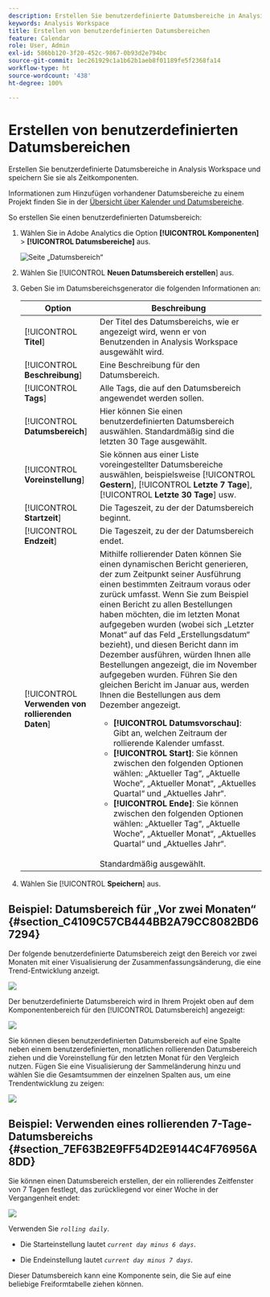 ```yaml
---
description: Erstellen Sie benutzerdefinierte Datumsbereiche in Analysis Workspace und speichern Sie sie als Zeitkomponenten.
keywords: Analysis Workspace
title: Erstellen von benutzerdefinierten Datumsbereichen
feature: Calendar
role: User, Admin
exl-id: 586bb120-3f20-452c-9867-0b93d2e794bc
source-git-commit: 1ec261929c1a1b62b1aeb8f01189fe5f2368fa14
workflow-type: ht
source-wordcount: '438'
ht-degree: 100%

---
```


# Erstellen von benutzerdefinierten Datumsbereichen

Erstellen Sie benutzerdefinierte Datumsbereiche in Analysis Workspace und speichern Sie sie als Zeitkomponenten.

Informationen zum Hinzufügen vorhandener Datumsbereiche zu einem Projekt finden Sie in der [Übersicht über Kalender und Datumsbereiche](/help/analyze/analysis-workspace/components/calendar-date-ranges/calendar.md).

So erstellen Sie einen benutzerdefinierten Datumsbereich:

1. Wählen Sie in Adobe Analytics die Option **[!UICONTROL Komponenten]** > **[!UICONTROL Datumsbereiche]** aus.

   ![Seite „Datumsbereich“](assets/date-ranges.png)

1. Wählen Sie [!UICONTROL **Neuen Datumsbereich erstellen**] aus.

1. Geben Sie im Datumsbereichsgenerator die folgenden Informationen an:

   | Option | Beschreibung |
   |---------|----------|
   | [!UICONTROL **Titel**] | Der Titel des Datumsbereichs, wie er angezeigt wird, wenn er von Benutzenden in Analysis Workspace ausgewählt wird. |
   | [!UICONTROL **Beschreibung**] | Eine Beschreibung für den Datumsbereich. |
   | [!UICONTROL **Tags**] | Alle Tags, die auf den Datumsbereich angewendet werden sollen. |
   | [!UICONTROL **Datumsbereich**] | Hier können Sie einen benutzerdefinierten Datumsbereich auswählen. Standardmäßig sind die letzten 30 Tage ausgewählt. |
   | [!UICONTROL **Voreinstellung**] | Sie können aus einer Liste voreingestellter Datumsbereiche auswählen, beispielsweise [!UICONTROL **Gestern**], [!UICONTROL **Letzte 7 Tage**], [!UICONTROL **Letzte 30 Tage**] usw. |
   | [!UICONTROL **Startzeit**] | Die Tageszeit, zu der der Datumsbereich beginnt. |
   | [!UICONTROL **Endzeit**] | Die Tageszeit, zu der der Datumsbereich endet. |
   | [!UICONTROL **Verwenden von rollierenden Daten**] | Mithilfe rollierender Daten können Sie einen dynamischen Bericht generieren, der zum Zeitpunkt seiner Ausführung einen bestimmten Zeitraum voraus oder zurück umfasst. Wenn Sie zum Beispiel einen Bericht zu allen Bestellungen haben möchten, die im letzten Monat aufgegeben wurden (wobei sich „Letzter Monat“ auf das Feld „Erstellungsdatum“ bezieht), und diesen Bericht dann im Dezember ausführen, würden Ihnen alle Bestellungen angezeigt, die im November aufgegeben wurden. Führen Sie den gleichen Bericht im Januar aus, werden Ihnen die Bestellungen aus dem Dezember angezeigt.<ul><li>**[!UICONTROL Datumsvorschau]**: Gibt an, welchen Zeitraum der rollierende Kalender umfasst.</li><li>**[!UICONTROL Start]**: Sie können zwischen den folgenden Optionen wählen: „Aktueller Tag“, „Aktuelle Woche“, „Aktueller Monat“, „Aktuelles Quartal“ und „Aktuelles Jahr“.</li><li>**[!UICONTROL Ende]**: Sie können zwischen den folgenden Optionen wählen: „Aktueller Tag“, „Aktuelle Woche“, „Aktueller Monat“, „Aktuelles Quartal“ und „Aktuelles Jahr“.</li></ul><br>Standardmäßig ausgewählt. |

1. Wählen Sie [!UICONTROL **Speichern**] aus.

## Beispiel: Datumsbereich für „Vor zwei Monaten“ {#section_C4109C57CB444BB2A79CC8082BD67294}

Der folgende benutzerdefinierte Datumsbereich zeigt den Bereich vor zwei Monaten mit einer Visualisierung der Zusammenfassungsänderung, die eine Trend-Entwicklung anzeigt.

![](assets/date-range-two-months-ago.png)

Der benutzerdefinierte Datumsbereich wird in Ihrem Projekt oben auf dem Komponentenbereich für den [!UICONTROL Datumsbereich] angezeigt:

![](assets/date-range-panel-two-months-ago.png)

Sie können diesen benutzerdefinierten Datumsbereich auf eine Spalte neben einem benutzerdefinierten, monatlichen rollierenden Datumsbereich ziehen und die Voreinstellung für den letzten Monat für den Vergleich nutzen. Fügen Sie eine Visualisierung der Sammeländerung hinzu und wählen Sie die Gesamtsummen der einzelnen Spalten aus, um eine Trendentwicklung zu zeigen:

![](assets/date-range-two-months-table.png)

## Beispiel: Verwenden eines rollierenden 7-Tage-Datumsbereichs {#section_7EF63B2E9FF54D2E9144C4F76956A8DD}

Sie können einen Datumsbereich erstellen, der ein rollierendes Zeitfenster von 7 Tagen festlegt, das zurückliegend vor einer Woche in der Vergangenheit endet:

![](assets/create_date_range.png)

Verwenden Sie *`rolling daily`*.

* Die Starteinstellung lautet *`current day minus 6 days`*.

* Die Endeinstellung lautet *`current day minus 7 days`*.

Dieser Datumsbereich kann eine Komponente sein, die Sie auf eine beliebige Freiformtabelle ziehen können.
